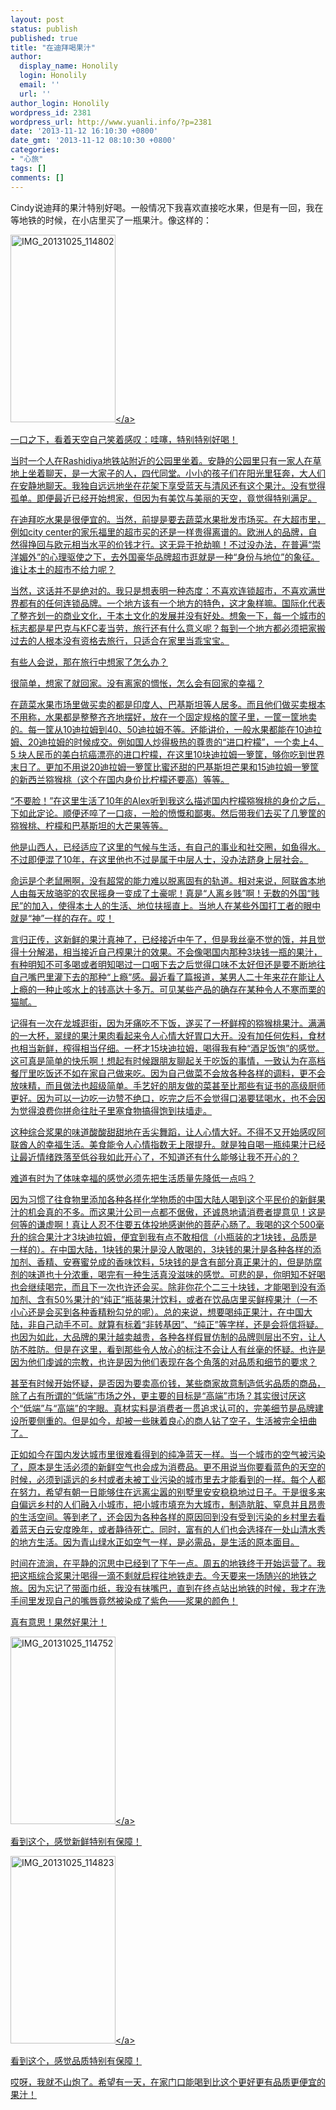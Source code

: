 ```yaml
---
layout: post
status: publish
published: true
title: "在迪拜喝果汁"
author:
  display_name: Honolily
  login: Honolily
  email: ''
  url: ''
author_login: Honolily
wordpress_id: 2381
wordpress_url: http://www.yuanli.info/?p=2381
date: '2013-11-12 16:10:30 +0800'
date_gmt: '2013-11-12 08:10:30 +0800'
categories:
- "心旅"
tags: []
comments: []
---
```

<p>Cindy说迪拜的果汁特别好喝。一般情况下我喜欢直接吃水果，但是有一回，我在等地铁的时候，在小店里买了一瓶果汁。像这样的：</p>
<p><a href="http:&#47;&#47;www.yuanli.info&#47;archives&#47;2381.html&#47;img_20131025_114802" rel="attachment wp-att-2382"><img src="http:&#47;&#47;www.yuanli.info&#47;wp-content&#47;uploads&#47;2013&#47;11&#47;IMG_20131025_114802-168x300.jpg" alt="IMG_20131025_114802" width="168" height="300" class="aligncenter size-medium wp-image-2382" &#47;><&#47;a></p>
<p>一口之下，看着天空自己笑着感叹：哇噻，特别特别好喝！</p>
<p>当时一个人在Rashidiya地铁站附近的公园里坐着。安静的公园里只有一家人在草地上坐着聊天，是一大家子的人，四代同堂。小小的孩子们在阳光里狂奔，大人们在安静地聊天。我独自远远地坐在花架下享受蓝天与清风还有这个果汁。没有觉得孤单。即便最近已经开始想家，但因为有美饮与美丽的天空，竟觉得特别满足。</p>
<p>在迪拜吃水果是很便宜的。当然，前提是要去蔬菜水果批发市场买。在大超市里，例如city center的家乐福里的超市买的还是一样贵得离谱的。欧洲人的品牌，自然得挣回与欧元相当水平的价钱才行。这无异于抢劫嘛！不过没办法，在普遍&ldquo;崇洋媚外&rdquo;的心理驱使之下，去外国豪华品牌超市逛就是一种&ldquo;身份与地位&rdquo;的象征。谁让本土的超市不给力呢？</p>
<p>当然，这话并不是绝对的。我只是想表明一种态度：不喜欢连锁超市，不喜欢满世界都有的任何连锁品牌。一个地方该有一个地方的特色，这才象样嘛。国际化代表了整齐划一的商业文化，于本土文化的发展并没有好处。想象一下，每一个城市的标志都是星巴克与KFC麦当劳，旅行还有什么意义呢？每到一个地方都必须把家搬过去的人根本没有资格去旅行，只适合在家里当乖宝宝。</p>
<p>有些人会说，那在旅行中想家了怎么办？</p>
<p>很简单，想家了就回家。没有离家的惆怅，怎么会有回家的幸福？</p>
<p>在蔬菜水果市场里做买卖的都是印度人、巴基斯坦等人居多。而且他们做买卖根本不用称，水果都是整整齐齐地摆好，放在一个固定规格的筐子里，一筐一筐地卖的。每一筐从10迪拉姆到40、50迪拉姆不等。还能讲价，一般水果都能在10迪拉姆、20迪拉姆的时候成交。例如国人炒得极热的尊贵的&ldquo;进口柠檬&rdquo;，一个卖上4、5 块人民币的美白抗癌漂亮的进口柠檬，在这里10块迪拉姆一箩筐，够你吃到世界末日了。更加不用说20迪拉姆一箩筐比蜜还甜的巴基斯坦芒果和15迪拉姆一箩筐的新西兰猕猴桃（这个在国内身价比柠檬还要高）等等。</p>
<p>&ldquo;不要脸！&rdquo;在这里生活了10年的Alex听到我这么描述国内柠檬猕猴桃的身价之后，下如此定论。顺便还啐了一口痰，一脸的愤慨和鄙夷。然后带我们去买了几箩筐的猕猴桃、柠檬和巴基斯坦的大芒果等等。</p>
<p>他是山西人，已经适应了这里的气候与生活，有自己的事业和社交圈，如鱼得水。不过即便混了10年，在这里他也不过是属于中层人士，没办法跻身上层社会。</p>
<p>命运是个老鼠圈啊，没有超常的能力难以脱离固有的轨道。相对来说，阿联酋本地人由每天放骆驼的农民摇身一变成了土豪呢！真是&ldquo;人离乡贱&rdquo;啊！无数的外国&ldquo;贱民&rdquo;的加入，使得本土人的生活、地位扶摇直上。当地人在某些外国打工者的眼中就是&ldquo;神&rdquo;一样的存在。哎！</p>
<p>言归正传，这新鲜的果汁真神了，已经接近中午了，但是我丝毫不觉的饿，并且觉得十分解渴，相当接近自己榨果汁的效果。不会像喝国内那种3块钱一瓶的果汁，有种明知不可多喝或者明知喝过一口咽下去之后觉得口味不太好但还是要不断地往自己嘴巴里灌下去的那种&ldquo;上瘾&rdquo;感。最近看了篇报道，某男人二十年来花在能让人上瘾的一种止咳水上的钱高达十多万。可见某些产品的确存在某种令人不寒而栗的猫腻。</p>
<p>记得有一次在龙城逛街，因为牙痛吃不下饭，遂买了一杯鲜榨的猕猴桃果汁。满满的一大杯，翠绿的果汁果肉看起来令人心情大好胃口大开。没有加任何佐料，食材也相当新鲜，榨得相当仔细。一杯才15块迪拉姆，喝得我有种&ldquo;酒足饭饱&rdquo;的感觉。这可真是简单的快乐啊！想起有时候跟朋友聊起关于吃饭的事情，一致认为在高档餐厅里吃饭还不如在家自己做来吃。因为自己做菜不会放各种各样的调料，更不会放味精，而且做法也超级简单。手艺好的朋友做的菜甚至比那些有证书的高级厨师更好。因为可以一边吃一边赞不绝口，吃完之后不会觉得口渴要猛喝水，也不会因为觉得浪费你拼命往肚子里塞食物搞得饱到扶墙走。</p>
<p>这种综合浆果的味道酸酸甜甜地在舌尖舞蹈，让人心情大好。不得不又开始感叹阿联酋人的幸福生活。美食能令人心情指数无上限提升。就是独自喝一瓶纯果汁已经让最近情绪跌落至低谷我如此开心了，不知道还有什么能够让我不开心的？</p>
<p>难道有时为了体味幸福的感觉必须先把生活质量先降低一点吗？</p>
<p>因为习惯了往食物里添加各种各样化学物质的中国大陆人喝到这个平民价的新鲜果汁的机会真的不多。而这果汁公司一点都不倨傲，还诚恳地请消费者提意见！这是何等的谦虚啊！真让人忍不住要五体投地感谢他的菩萨心肠了。我喝的这个500毫升的综合果汁才3块迪拉姆，便宜到我有点不敢相信（小瓶装的才1块钱，品质是一样的）。在中国大陆，1块钱的果汁是没人敢喝的，3块钱的果汁是各种各样的添加剂、香精、安赛蜜兑成的香味饮料，5块钱的是含有部分真正果汁的，但是防腐剂的味道也十分浓重，喝完有一种生活真没滋味的感觉。可悲的是，你明知不好喝也会继续喝完，而且下一次也许还会买。除非你花个二三十块钱，才能喝到没有添加剂、含有50%果汁的&ldquo;纯正&rdquo;瓶装果汁饮料，或者在饮品店里买鲜榨果汁（一不小心还是会买到各种香精粉勾兑的呢）。总的来说，想要喝纯正果汁，在中国大陆，非自己动手不可。就算有标着&ldquo;非转基因&rdquo;、&ldquo;纯正&rdquo;等字样，还是会将信将疑。也因为如此，大品牌的果汁越卖越贵，各种各样假冒仿制的品牌则层出不穷，让人防不胜防。但是在这里，看到那些令人放心的标注不会让人有丝毫的怀疑。也许是因为他们虔诚的宗教，也许是因为他们表现在各个角落的对品质和细节的要求？</p>
<p>甚至有时候开始怀疑，是否因为要卖高价钱，某些商家故意制造低劣品质的商品，除了占有所谓的&ldquo;低端&rdquo;市场之外，更主要的目标是&ldquo;高端&rdquo;市场？其实很讨厌这个&ldquo;低端&rdquo;与&ldquo;高端&rdquo;的字眼。真材实料是消费者一贯追求认可的，完美细节是品牌建设所要侧重的。但是如今，却被一些昧着良心的商人钻了空子，生活被完全扭曲了。</p>
<p>正如如今在国内发达城市里很难看得到的纯净蓝天一样。当一个城市的空气被污染了，原本是生活必须的新鲜空气也会成为消费品。更不用说当你要看蓝色的天空的时候，必须到遥远的乡村或者未被工业污染的城市里去才能看到的一样。每个人都在努力，希望有朝一日能够住在远离尘嚣的别墅里安安稳稳地过日子。于是很多来自偏远乡村的人们融入小城市，把小城市填充为大城市，制造肮脏、窒息并且昂贵的生活空间。等到老了，还会因为各种各样的原因回到没有受到污染的乡村里去看着蓝天白云安度晚年，或者静待死亡。同时，富有的人们也会选择在一处山清水秀的地方生活。因为青山绿水正如空气一样，是必需品，是生活的原本面目。</p>
<p>时间在流淌，在平静的沉思中已经到了下午一点。周五的地铁终于开始运营了。我把这瓶综合浆果汁喝得一滴不剩就启程往地铁走去。今天要来一场随兴的地铁之旅。因为忘记了带面巾纸，我没有抹嘴巴，直到在终点站出地铁的时候，我才在洗手间里发现自己的嘴唇竟然被染成了紫色&mdash;&mdash;浆果的颜色！</p>
<p>真有意思！果然好果汁！</p>
<p><a href="http:&#47;&#47;www.yuanli.info&#47;archives&#47;2381.html&#47;img_20131025_114752" rel="attachment wp-att-2384"><img src="http:&#47;&#47;www.yuanli.info&#47;wp-content&#47;uploads&#47;2013&#47;11&#47;IMG_20131025_114752-168x300.jpg" alt="IMG_20131025_114752" width="168" height="300" class="aligncenter size-medium wp-image-2384" &#47;><&#47;a></p>
<p>看到这个，感觉新鲜特别有保障！</p>
<p><a href="http:&#47;&#47;www.yuanli.info&#47;archives&#47;2381.html&#47;img_20131025_114823" rel="attachment wp-att-2383"><img src="http:&#47;&#47;www.yuanli.info&#47;wp-content&#47;uploads&#47;2013&#47;11&#47;IMG_20131025_114823-168x300.jpg" alt="IMG_20131025_114823" width="168" height="300" class="aligncenter size-medium wp-image-2383" &#47;><&#47;a></p>
<p>看到这个，感觉品质特别有保障！</p>
<p>哎呀，我就不山炮了。希望有一天，在家门口能喝到比这个更好更有品质更便宜的果汁！</p>
